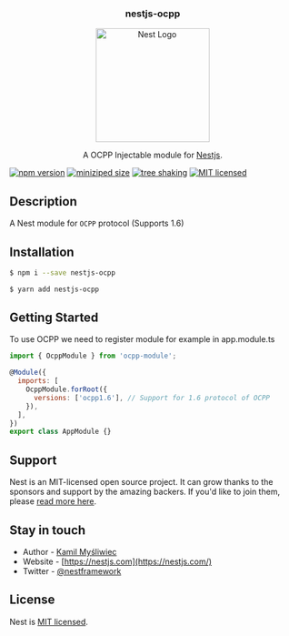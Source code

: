 <p align="center">
  <h3 align="center">
    nestjs-ocpp
  </h3>
  <p align="center">
    <a href="http://nestjs.com/" target="blank"><img src="https://nestjs.com/img/logo-small.svg" width="200" alt="Nest Logo" />
    </a>
  </p>
  <p align="center">A OCPP Injectable module for <a href="http://nestjs.com/" target="_blank">Nestjs</a>.</p>
</p>

[![npm version](https://img.shields.io/npm/v/nestjs-ocpp)](https://www.npmjs.com/package/nestjs-ocpp)
[![miniziped size](https://badgen.net/bundlephobia/minzip/nestjs-ocpp)](https://bundlephobia.com/result?p=nestjs-ocpp)
[![tree shaking](https://badgen.net/bundlephobia/tree-shaking/react-colorful)](https://github.com/CrossPT/nestjs-ocpp)
[![MIT licensed](https://img.shields.io/github/license/CrossPT/nestjs-ocpp)](https://raw.githubusercontent.com/CrossPT/nestjs-ocpp/master/LICENSE)

## Description

A Nest module for `OCPP` protocol (Supports 1.6)

## Installation

```bash
$ npm i --save nestjs-ocpp
```

```bash
$ yarn add nestjs-ocpp
```

## Getting Started

To use OCPP we need to register module for example in app.module.ts

```javascript
import { OcppModule } from 'ocpp-module';

@Module({
  imports: [
    OcppModule.forRoot({
      versions: ['ocpp1.6'], // Support for 1.6 protocol of OCPP
    }),
  ],
})
export class AppModule {}
```

## Support

Nest is an MIT-licensed open source project. It can grow thanks to the sponsors and support by the amazing backers. If you'd like to join them, please [read more here](https://docs.nestjs.com/support).

## Stay in touch

- Author - [Kamil Myśliwiec](https://kamilmysliwiec.com)
- Website - [https://nestjs.com](https://nestjs.com/)
- Twitter - [@nestframework](https://twitter.com/nestframework)

## License

Nest is [MIT licensed](LICENSE).
